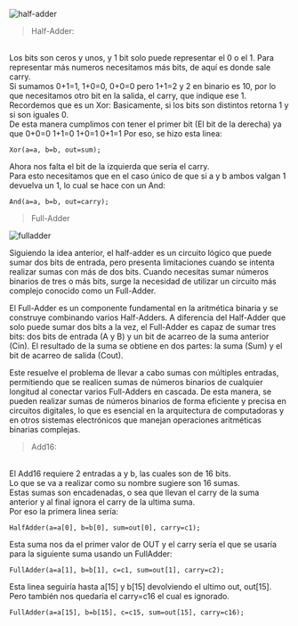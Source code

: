 ![half-adder](https://github.com/AndresFelipeMunozAguilar/Group_S13T3_Repository/assets/104959341/8489f60a-a26b-4717-a0de-3319fcd61a1f)
>Half-Adder:
<br>
Los bits son ceros y unos, y 1 bit solo puede representar el 0 o el 1. Para representar más numeros necesitamos más bits, de aquí es donde sale carry.<br>
Si sumamos 0+1=1, 1+0=0, 0+0=0 pero 1+1=2 y 2 en binario es 10, por lo que necesitamos otro bit en la salida, el carry, que indique ese 1.
Recordemos que es un Xor: Basicamente, si los bits son distintos retorna 1 y si son iguales 0.<br>
De esta manera cumplimos con tener el primer bit (El bit de la derecha) ya que 0+0=0 1+1=0 1+0=1 0+1=1
Por eso, se hizo esta linea:

```
Xor(a=a, b=b, out=sum);
```

Ahora nos falta el bit de la izquierda que sería el carry.<br>
Para esto necesitamos que en el caso único de que si a y b ambos valgan 1 devuelva un 1, lo cual se hace con un And:

```
And(a=a, b=b, out=carry);
```
>Full-Adder

![fulladder](https://github.com/AndresFelipeMunozAguilar/Group_S13T3_Repository/assets/98712631/d9505dda-87ab-4f73-8a8d-867547450dbc)

Siguiendo la idea anterior, el half-adder es un circuito lógico que puede sumar dos bits de entrada, pero presenta limitaciones cuando se intenta realizar sumas con más de dos bits. Cuando necesitas sumar números binarios de tres o más bits, surge la necesidad de utilizar un circuito más complejo conocido como un Full-Adder.

El Full-Adder es un componente fundamental en la aritmética binaria y se construye combinando varios Half-Adders. A diferencia del Half-Adder que solo puede sumar dos bits a la vez, el Full-Adder es capaz de sumar tres bits: dos bits de entrada (A y B) y un bit de acarreo de la suma anterior (Cin). El resultado de la suma se obtiene en dos partes: la suma (Sum) y el bit de acarreo de salida (Cout). 

Este resuelve el problema de llevar a cabo sumas con múltiples entradas, permitiendo que se realicen sumas de números binarios de cualquier longitud al conectar varios Full-Adders en cascada. De esta manera, se pueden realizar sumas de números binarios de forma eficiente y precisa en circuitos digitales, lo que es esencial en la arquitectura de computadoras y en otros sistemas electrónicos que manejan operaciones aritméticas binarias complejas.

>Add16:
<br>
El Add16 requiere 2 entradas a y b, las cuales son de 16 bits.<br>
Lo que se va a realizar como su nombre sugiere son 16 sumas.<br>
Estas sumas son encadenadas, o sea que llevan el carry de la suma anterior y al final ignora el carry de la ultima suma.<br>
Por eso la primera linea sería:

```
HalfAdder(a=a[0], b=b[0], sum=out[0], carry=c1);
```
Esta suma nos da el primer valor de  OUT y el carry sería el que se usaría para la siguiente suma usando un FullAdder:

```
FullAdder(a=a[1], b=b[1], c=c1, sum=out[1], carry=c2);
```

Esta linea seguiría hasta a[15] y b[15] devolviendo el ultimo out, out[15]. Pero también nos quedaría el carry=c16 el cual es ignorado.

```
FullAdder(a=a[15], b=b[15], c=c15, sum=out[15], carry=c16);
```

